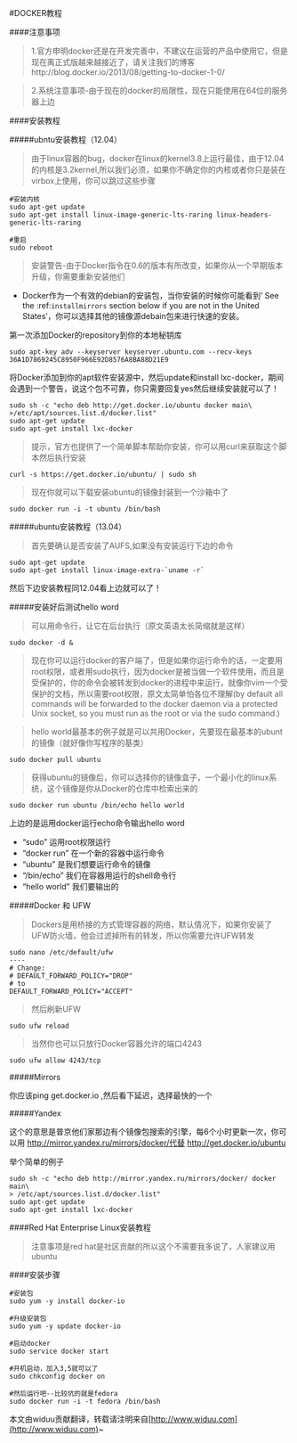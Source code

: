 #DOCKER教程

####注意事项

>1.官方申明docker还是在开发完善中，不建议在运营的产品中使用它，但是现在离正式版越来越接近了，请关注我们的博客http://blog.docker.io/2013/08/getting-to-docker-1-0/

>2.系统注意事项-由于现在的docker的局限性，现在只能使用在64位的服务器上边

####安装教程

#####ubntu安装教程（12.04）
>由于linux容器的bug，docker在linux的kernel3.8上运行最佳，由于12.04的内核是3.2kernel,所以我们必须，如果你不确定你的内核或者你只是装在virbox上使用，你可以跳过这些步骤
	
	#安装内核
	sudo apt-get update
	sudo apt-get install linux-image-generic-lts-raring linux-headers-generic-lts-raring

    #重启
	sudo reboot

>安装警告-由于Docker指令在0.6的版本有所改变，如果你从一个早期版本升级，你需要重新安装他们
	
- Docker作为一个有效的debian的安装包，当你安装的时候你可能看到‘ See the :ref:`installmirrors` section below if you are not in the United States’，你可以选择其他的镜像源debain包来进行快速的安装。
 
第一次添加Docker的repository到你的本地秘钥库


	sudo apt-key adv --keyserver keyserver.ubuntu.com --recv-keys 36A1D7869245C8950F966E92D8576A8BA88D21E9


将Docker添加到你的apt软件安装源中，然后update和install lxc-docker，期间会遇到一个警告，说这个包不可靠，你只需要回复yes然后继续安装就可以了！


	sudo sh -c "echo deb http://get.docker.io/ubuntu docker main\
	>/etc/apt/sources.list.d/docker.list"
	sudo apt-get update
	sudo apt-get install lxc-docker

>提示，官方也提供了一个简单脚本帮助你安装，你可以用curl来获取这个脚本然后执行安装

	curl -s https://get.docker.io/ubuntu/ | sudo sh

>现在你就可以下载安装ubuntu的镜像封装到一个沙箱中了

	sudo docker run -i -t ubuntu /bin/bash


#####ubuntu安装教程（13.04）

>首先要确认是否安装了AUFS,如果没有安装运行下边的命令

	sudo apt-get update
	sudo apt-get install linux-image-extra-`uname -r`

然后下边安装教程同12.04看上边就可以了！

#####安装好后测试hello word

>可以用命令行，让它在后台执行（原文英语太长简缩就是这样）

	sudo docker -d &

>现在你可以运行docker的客户端了，但是如果你运行命令的话，一定要用root权限，或者用sudo执行，因为docker是被当做一个软件使用，而且是受保护的，你的命令会被转发到docker的进程中来运行，就像你vim一个受保护的文档，所以需要root权限，原文太简单怕各位不理解(by default all commands will be forwarded to the docker daemon via a protected Unix socket, so you must run as the root or via the sudo command.)

>hello world最基本的例子就是可以共用Docker，先要现在最基本的ubunt的镜像（就好像你写程序的基类）

	sudo docker pull ubuntu

>获得ubuntu的镜像后，你可以选择你的镜像盒子，一个最小化的linux系统，这个镜像是你从Docker的仓库中检索出来的

	sudo docker run ubuntu /bin/echo hello world

上边的是运用docker运行echo命令输出hello word

-	“sudo”       运用root权限运行
-	“docker run” 在一个新的容器中运行命令
-	“ubuntu”     是我们想要运行命令的镜像
-	“/bin/echo”  我们在容器用运行的shell命令行
-	“hello world” 我们要输出的


#####Docker 和 UFW

>Dockers是用桥接的方式管理容器的网络，默认情况下，如果你安装了UFW防火墙，他会过滤掉所有的转发，所以你需要允许UFW转发

	sudo nano /etc/default/ufw
	----
	# Change:
	# DEFAULT_FORWARD_POLICY="DROP"
	# to
	DEFAULT_FORWARD_POLICY="ACCEPT"

>然后刷新UFW

	sudo ufw reload

>当然你也可以只放行Docker容器允许的端口4243

	sudo ufw allow 4243/tcp

#####Mirrors

你应该ping get.docker.io ,然后看下延迟，选择最快的一个

#####Yandex

这个的意思是普京他们家那边有个镜像包搜索的引擎，每6个小时更新一次，你可以用 http://mirror.yandex.ru/mirrors/docker/代替 http://get.docker.io/ubuntu

举个简单的例子

	sudo sh -c "echo deb http://mirror.yandex.ru/mirrors/docker/ docker main\
	> /etc/apt/sources.list.d/docker.list"
	sudo apt-get update
	sudo apt-get install lxc-docker

####Red Hat Enterprise Linux安装教程

>注意事项是red hat是社区贡献的所以这个不需要我多说了，人家建议用ubuntu

####安装步骤

	#安装包
	sudo yum -y install docker-io

	#升级安装包
	sudo yum -y update docker-io

	#启动docker
	sudo service docker start

	#开机启动，加入3,5就可以了
	sudo chkconfig docker on

	#然后运行吧--比较坑的就是fedora
	sudo docker run -i -t fedora /bin/bash


本文由widuu贡献翻译，转载请注明来自[http://www.widuu.com](http://www.widuu.com)~








 
   
 


